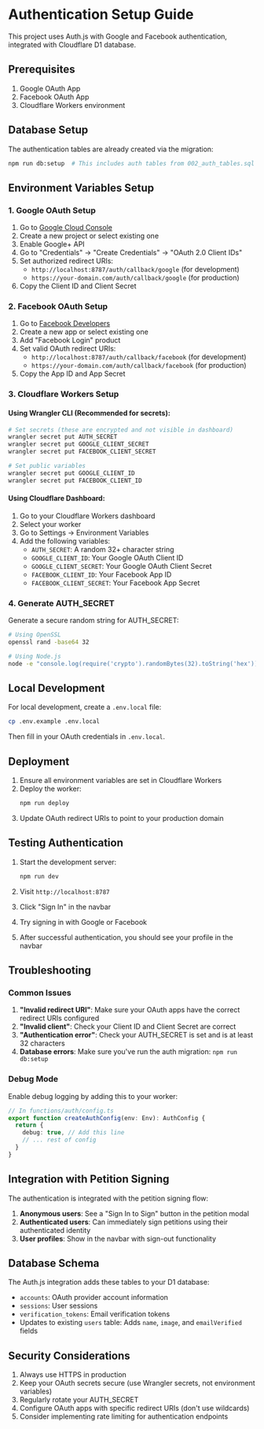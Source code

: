 # Authentication Setup Guide

This project uses Auth.js with Google and Facebook authentication, integrated with Cloudflare D1 database.

## Prerequisites

1. Google OAuth App
2. Facebook OAuth App
3. Cloudflare Workers environment

## Database Setup

The authentication tables are already created via the migration:

```bash
npm run db:setup  # This includes auth tables from 002_auth_tables.sql
```

## Environment Variables Setup

### 1. Google OAuth Setup

1. Go to [Google Cloud Console](https://console.cloud.google.com/)
2. Create a new project or select existing one
3. Enable Google+ API
4. Go to "Credentials" → "Create Credentials" → "OAuth 2.0 Client IDs"
5. Set authorized redirect URIs:
   - `http://localhost:8787/auth/callback/google` (for development)
   - `https://your-domain.com/auth/callback/google` (for production)
6. Copy the Client ID and Client Secret

### 2. Facebook OAuth Setup

1. Go to [Facebook Developers](https://developers.facebook.com/)
2. Create a new app or select existing one
3. Add "Facebook Login" product
4. Set valid OAuth redirect URIs:
   - `http://localhost:8787/auth/callback/facebook` (for development)
   - `https://your-domain.com/auth/callback/facebook` (for production)
5. Copy the App ID and App Secret

### 3. Cloudflare Workers Setup

#### Using Wrangler CLI (Recommended for secrets):

```bash
# Set secrets (these are encrypted and not visible in dashboard)
wrangler secret put AUTH_SECRET
wrangler secret put GOOGLE_CLIENT_SECRET
wrangler secret put FACEBOOK_CLIENT_SECRET

# Set public variables
wrangler secret put GOOGLE_CLIENT_ID
wrangler secret put FACEBOOK_CLIENT_ID
```

#### Using Cloudflare Dashboard:

1. Go to your Cloudflare Workers dashboard
2. Select your worker
3. Go to Settings → Environment Variables
4. Add the following variables:
   - `AUTH_SECRET`: A random 32+ character string
   - `GOOGLE_CLIENT_ID`: Your Google OAuth Client ID
   - `GOOGLE_CLIENT_SECRET`: Your Google OAuth Client Secret
   - `FACEBOOK_CLIENT_ID`: Your Facebook App ID
   - `FACEBOOK_CLIENT_SECRET`: Your Facebook App Secret

### 4. Generate AUTH_SECRET

Generate a secure random string for AUTH_SECRET:

```bash
# Using OpenSSL
openssl rand -base64 32

# Using Node.js
node -e "console.log(require('crypto').randomBytes(32).toString('hex'))"
```

## Local Development

For local development, create a `.env.local` file:

```bash
cp .env.example .env.local
```

Then fill in your OAuth credentials in `.env.local`.

## Deployment

1. Ensure all environment variables are set in Cloudflare Workers
2. Deploy the worker:
   ```bash
   npm run deploy
   ```
3. Update OAuth redirect URIs to point to your production domain

## Testing Authentication

1. Start the development server:

   ```bash
   npm run dev
   ```

2. Visit `http://localhost:8787`
3. Click "Sign In" in the navbar
4. Try signing in with Google or Facebook
5. After successful authentication, you should see your profile in the navbar

## Troubleshooting

### Common Issues

1. **"Invalid redirect URI"**: Make sure your OAuth apps have the correct redirect URIs configured
2. **"Invalid client"**: Check your Client ID and Client Secret are correct
3. **"Authentication error"**: Check your AUTH_SECRET is set and is at least 32 characters
4. **Database errors**: Make sure you've run the auth migration: `npm run db:setup`

### Debug Mode

Enable debug logging by adding this to your worker:

```typescript
// In functions/auth/config.ts
export function createAuthConfig(env: Env): AuthConfig {
  return {
    debug: true, // Add this line
    // ... rest of config
  }
}
```

## Integration with Petition Signing

The authentication is integrated with the petition signing flow:

1. **Anonymous users**: See a "Sign In to Sign" button in the petition modal
2. **Authenticated users**: Can immediately sign petitions using their authenticated identity
3. **User profiles**: Show in the navbar with sign-out functionality

## Database Schema

The Auth.js integration adds these tables to your D1 database:

- `accounts`: OAuth provider account information
- `sessions`: User sessions
- `verification_tokens`: Email verification tokens
- Updates to existing `users` table: Adds `name`, `image`, and `emailVerified` fields

## Security Considerations

1. Always use HTTPS in production
2. Keep your OAuth secrets secure (use Wrangler secrets, not environment variables)
3. Regularly rotate your AUTH_SECRET
4. Configure OAuth apps with specific redirect URIs (don't use wildcards)
5. Consider implementing rate limiting for authentication endpoints
